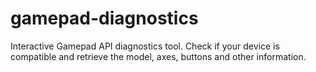 # gamepad-diagnostics
Interactive Gamepad API diagnostics tool. Check if your device is compatible and retrieve the model, axes, buttons and other information.
